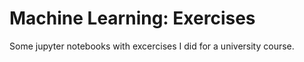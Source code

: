 # Machine Learning: Exercises
Some jupyter notebooks with excercises I did for a university course.
